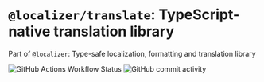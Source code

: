 # `@localizer/translate`: TypeScript-native translation library

Part of `@localizer`: Type-safe localization, formatting and translation library

![GitHub Actions Workflow Status](https://img.shields.io/github/actions/workflow/status/124c4a/localizer/ci-full.yml)
![GitHub commit activity](https://img.shields.io/github/commit-activity/w/124c4a/localizer)
